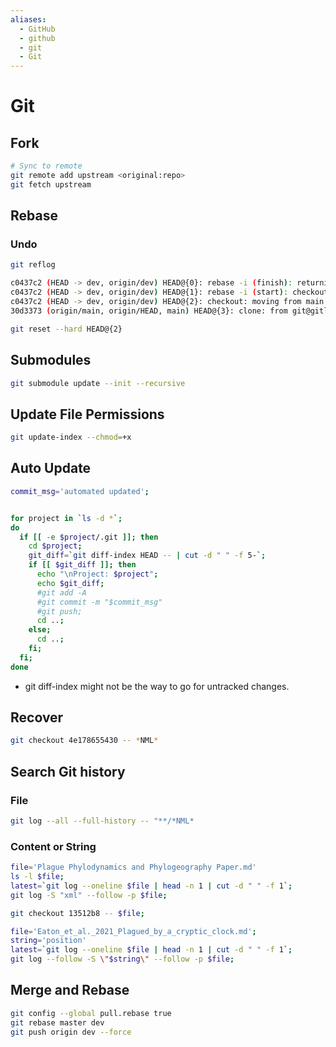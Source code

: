 ```yaml
---
aliases:
  - GitHub
  - github
  - git
  - Git
---
```


# Git

## Fork

```bash
# Sync to remote
git remote add upstream <original:repo>
git fetch upstream
```

## Rebase

### Undo

```bash
git reflog

c0437c2 (HEAD -> dev, origin/dev) HEAD@{0}: rebase -i (finish): returning to refs/heads/dev
c0437c2 (HEAD -> dev, origin/dev) HEAD@{1}: rebase -i (start): checkout refs/remotes/origin/dev
c0437c2 (HEAD -> dev, origin/dev) HEAD@{2}: checkout: moving from main to dev
30d3373 (origin/main, origin/HEAD, main) HEAD@{3}: clone: from git@gitlab.cscscience.ca:keaton/git-training-documentation.git

git reset --hard HEAD@{2}
```

## Submodules

```bash
git submodule update --init --recursive
```

## Update File Permissions

```bash
git update-index --chmod=+x 
```

## Auto Update


```bash
commit_msg='automated updated';


for project in `ls -d *`; 
do 
  if [[ -e $project/.git ]]; then   
    cd $project;
    git_diff=`git diff-index HEAD -- | cut -d " " -f 5-`;
    if [[ $git_diff ]]; then 
	  echo "\nProject: $project";
      echo $git_diff;
      #git add -A
      #git commit -m "$commit_msg"
      #git push;
      cd ..;
    else;
      cd ..;
    fi;
  fi; 
done
```

- git diff-index might not be the way to go for untracked changes.

## Recover

```bash
git checkout 4e178655430 -- *NML*
```

## Search Git history

### File

```bash
git log --all --full-history -- "**/*NML*
```

### Content or String

```bash
file='Plague Phylodynamics and Phylogeography Paper.md'
ls -l $file;
latest=`git log --oneline $file | head -n 1 | cut -d " " -f 1`;
git log -S "xml" --follow -p $file;

git checkout 13512b8 -- $file;
```

```bash
file='Eaton_et_al._2021_Plagued_by_a_cryptic_clock.md';
string='position'
latest=`git log --oneline $file | head -n 1 | cut -d " " -f 1`;
git log --follow -S \"$string\" --follow -p $file;
```

## Merge and Rebase

```bash
git config --global pull.rebase true
git rebase master dev
git push origin dev --force
```